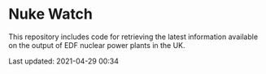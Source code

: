 # Nuke Watch

This repository includes code for retrieving the latest information available on the output of EDF nuclear power plants in the UK.

Last updated: 2021-04-29 00:34